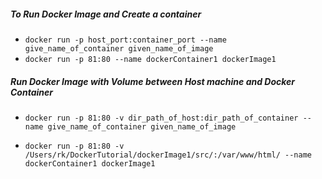 ##### _To Run Docker Image and Create a container_
- `docker run -p host_port:container_port --name give_name_of_container given_name_of_image`
- `docker run -p 81:80 --name dockerContainer1 dockerImage1`

##### _Run Docker Image with Volume between Host machine and Docker Container_
- `docker run -p 81:80 -v dir_path_of_host:dir_path_of_container --name give_name_of_container given_name_of_image`

- `docker run -p 81:80 -v /Users/rk/DockerTutorial/dockerImage1/src/:/var/www/html/ --name dockerContainer1 dockerImage1`